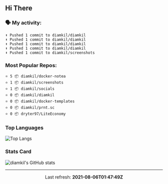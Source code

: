 ## Hi There

### 🗣 My activity:

```
⬆️ Pushed 1 commit to diamkil/diamkil
⬆️ Pushed 1 commit to diamkil/diamkil
⬆️ Pushed 1 commit to diamkil/diamkil
⬆️ Pushed 1 commit to diamkil/diamkil
⬆️ Pushed 1 commit to diamkil/screenshots
```

### Most Popular Repos:

```
⭐️ 5 📦 diamkil/docker-notea
⭐️ 1 📦 diamkil/screenshots
⭐️ 1 📦 diamkil/socials
⭐️ 0 📦 diamkil/diamkil
⭐️ 0 📦 diamkil/docker-templates
⭐️ 0 📦 diamkil/prnt.sc
⭐️ 0 📦 dryter97/LiteEconomy
```

### Top Languages

![Top Langs](https://github-readme-stats.vercel.app/api/top-langs/?username=diamkil&layout=compact&langs_count=10)

### Stats Card

![diamkil's GitHub stats](https://github-readme-stats.vercel.app/api?username=diamkil&count_private=true&show_icons=true)

---

<p align="center">
  Last refresh: 
  <b>2021-08-06T01:47:49Z</b>
</p>
